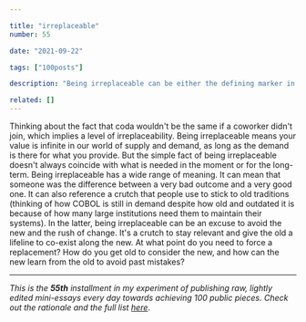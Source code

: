 ```yaml
---

title: "irreplaceable"
number: 55

date: "2021-09-22"

tags: ["100posts"]

description: "Being irreplaceable can be either the defining marker in bringing something good out of something bad, or it can be an excuse for shirking change and avoiding confronting the future."

related: []
---
```


Thinking about the fact that coda wouldn't be the same if a coworker didn't join, which implies a level of irreplaceability. Being irreplaceable means your value is infinite in our world of supply and demand, as long as the demand is there for what you provide. But the simple fact of being irreplaceable doesn't always coincide with what is needed in the moment or for the long-term. Being irreplaceable has a wide range of meaning. It can mean that someone was the difference between a very bad outcome and a very good one. It can also reference a crutch that people use to stick to old traditions (thinking of how COBOL is still in demand despite how old and outdated it is because of how many large institutions need them to maintain their systems). In the latter, being irreplaceable can be an excuse to avoid the new and the rush of change. It's a crutch to stay relevant and give the old a lifeline to co-exist along the new. At what point do you need to force a replacement? How do you get old to consider the new, and how can the new learn from the old to avoid past mistakes?

---

*This is the **55th** installment in my experiment of publishing raw, lightly edited mini-essays every day towards achieving 100 public pieces. Check out the rationale and the full list [here](https://www.spencerchang.me/experiments/100posts/)*.

